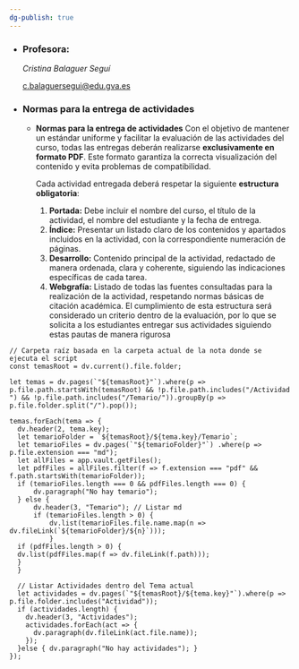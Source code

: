 ```yaml
---
dg-publish: true
---
```


 - ### Profesora:
    
    _Cristina Balaguer Seguí_
    
    c.balaguersegui@edu.gva.es

- ### Normas para la entrega de actividades
    - **Normas para la entrega de actividades**
        Con el objetivo de mantener un estándar uniforme y facilitar la evaluación de las actividades del curso, todas las entregas deberán realizarse **exclusivamente en formato PDF**. Este formato garantiza la correcta visualización del contenido y evita problemas de compatibilidad.
        
        Cada actividad entregada deberá respetar la siguiente **estructura obligatoria**:
        1. **Portada:** Debe incluir el nombre del curso, el título de la actividad, el nombre del estudiante y la fecha de entrega.
        2. **Índice:** Presentar un listado claro de los contenidos y apartados incluidos en la actividad, con la correspondiente numeración de páginas.
        3. **Desarrollo:** Contenido principal de la actividad, redactado de manera ordenada, clara y coherente, siguiendo las indicaciones específicas de cada tarea.
        4. **Webgrafía:** Listado de todas las fuentes consultadas para la realización de la actividad, respetando normas básicas de citación académica.
El cumplimiento de esta estructura será considerado un criterio dentro de la evaluación, por lo que se solicita a los estudiantes entregar sus actividades siguiendo estas pautas de manera rigurosa


```dataviewjs
// Carpeta raíz basada en la carpeta actual de la nota donde se ejecuta el script
const temasRoot = dv.current().file.folder;

let temas = dv.pages(`"${temasRoot}"`).where(p => p.file.path.startsWith(temasRoot) && !p.file.path.includes("/Actividad ") && !p.file.path.includes("/Temario/")).groupBy(p => p.file.folder.split("/").pop());

temas.forEach(tema => {
  dv.header(2, tema.key); 
  let temarioFolder = `${temasRoot}/${tema.key}/Temario`; 
  let temarioFiles = dv.pages(`"${temarioFolder}"`) .where(p => p.file.extension === "md"); 
  let allFiles = app.vault.getFiles(); 
  let pdfFiles = allFiles.filter(f => f.extension === "pdf" && f.path.startsWith(temarioFolder)); 
  if (temarioFiles.length === 0 && pdfFiles.length === 0) { 
	  dv.paragraph("No hay temario"); 
  } else { 
	  dv.header(3, "Temario"); // Listar md 
	  if (temarioFiles.length > 0) { 
		  dv.list(temarioFiles.file.name.map(n => dv.fileLink(`${temarioFolder}/${n}`))); 
		  }
  if (pdfFiles.length > 0) { 
  dv.list(pdfFiles.map(f => dv.fileLink(f.path))); 
  } 
  }

  // Listar Actividades dentro del Tema actual
  let actividades = dv.pages(`"${temasRoot}/${tema.key}"`).where(p => p.file.folder.includes("Actividad"));
  if (actividades.length) {
    dv.header(3, "Actividades");
    actividades.forEach(act => {
      dv.paragraph(dv.fileLink(act.file.name));
    });
  }else { dv.paragraph("No hay actividades"); }
});

```


